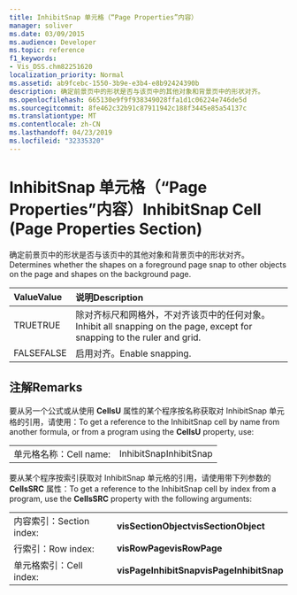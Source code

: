 ```yaml
---
title: InhibitSnap 单元格（“Page Properties”内容）
manager: soliver
ms.date: 03/09/2015
ms.audience: Developer
ms.topic: reference
f1_keywords:
- Vis_DSS.chm82251620
localization_priority: Normal
ms.assetid: ab9fcebc-1550-3b9e-e3b4-e8b92424390b
description: 确定前景页中的形状是否与该页中的其他对象和背景页中的形状对齐。
ms.openlocfilehash: 665130e9f9f938349028ffa1d1c06224e746de5d
ms.sourcegitcommit: 8fe462c32b91c87911942c188f3445e85a54137c
ms.translationtype: MT
ms.contentlocale: zh-CN
ms.lasthandoff: 04/23/2019
ms.locfileid: "32335320"
---
```

# <a name="inhibitsnap-cell-page-properties-section"></a><span data-ttu-id="e8d25-103">InhibitSnap 单元格（“Page Properties”内容）</span><span class="sxs-lookup"><span data-stu-id="e8d25-103">InhibitSnap Cell (Page Properties Section)</span></span>

<span data-ttu-id="e8d25-104">确定前景页中的形状是否与该页中的其他对象和背景页中的形状对齐。</span><span class="sxs-lookup"><span data-stu-id="e8d25-104">Determines whether the shapes on a foreground page snap to other objects on the page and shapes on the background page.</span></span>
  
|<span data-ttu-id="e8d25-105">**Value**</span><span class="sxs-lookup"><span data-stu-id="e8d25-105">**Value**</span></span>|<span data-ttu-id="e8d25-106">**说明**</span><span class="sxs-lookup"><span data-stu-id="e8d25-106">**Description**</span></span>|
|:-----|:-----|
| <span data-ttu-id="e8d25-107">TRUE</span><span class="sxs-lookup"><span data-stu-id="e8d25-107">TRUE</span></span>  <br/> | <span data-ttu-id="e8d25-108">除对齐标尺和网格外，不对齐该页中的任何对象。</span><span class="sxs-lookup"><span data-stu-id="e8d25-108">Inhibit all snapping on the page, except for snapping to the ruler and grid.</span></span>  <br/> |
| <span data-ttu-id="e8d25-109">FALSE</span><span class="sxs-lookup"><span data-stu-id="e8d25-109">FALSE</span></span>  <br/> | <span data-ttu-id="e8d25-110">启用对齐。</span><span class="sxs-lookup"><span data-stu-id="e8d25-110">Enable snapping.</span></span>  <br/> |
   
## <a name="remarks"></a><span data-ttu-id="e8d25-111">注解</span><span class="sxs-lookup"><span data-stu-id="e8d25-111">Remarks</span></span>

<span data-ttu-id="e8d25-112">要从另一个公式或从使用 **CellsU** 属性的某个程序按名称获取对 InhibitSnap 单元格的引用，请使用：</span><span class="sxs-lookup"><span data-stu-id="e8d25-112">To get a reference to the InhibitSnap cell by name from another formula, or from a program using the **CellsU** property, use:</span></span> 
  
|||
|:-----|:-----|
| <span data-ttu-id="e8d25-113">单元格名称：</span><span class="sxs-lookup"><span data-stu-id="e8d25-113">Cell name:</span></span>  <br/> | <span data-ttu-id="e8d25-114">InhibitSnap</span><span class="sxs-lookup"><span data-stu-id="e8d25-114">InhibitSnap</span></span>  <br/> |
   
<span data-ttu-id="e8d25-115">要从某个程序按索引获取对 InhibitSnap 单元格的引用，请使用带下列参数的 **CellsSRC** 属性：</span><span class="sxs-lookup"><span data-stu-id="e8d25-115">To get a reference to the InhibitSnap cell by index from a program, use the **CellsSRC** property with the following arguments:</span></span> 
  
|||
|:-----|:-----|
| <span data-ttu-id="e8d25-116">内容索引：</span><span class="sxs-lookup"><span data-stu-id="e8d25-116">Section index:</span></span>  <br/> |<span data-ttu-id="e8d25-117">**visSectionObject**</span><span class="sxs-lookup"><span data-stu-id="e8d25-117">**visSectionObject**</span></span> <br/> |
| <span data-ttu-id="e8d25-118">行索引：</span><span class="sxs-lookup"><span data-stu-id="e8d25-118">Row index:</span></span>  <br/> |<span data-ttu-id="e8d25-119">**visRowPage**</span><span class="sxs-lookup"><span data-stu-id="e8d25-119">**visRowPage**</span></span> <br/> |
| <span data-ttu-id="e8d25-120">单元格索引：</span><span class="sxs-lookup"><span data-stu-id="e8d25-120">Cell index:</span></span>  <br/> |<span data-ttu-id="e8d25-121">**visPageInhibitSnap**</span><span class="sxs-lookup"><span data-stu-id="e8d25-121">**visPageInhibitSnap**</span></span> <br/> |
   

